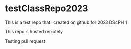 # testClassRepo2023
This is a test repo that I created on github for 2023 DS4PH 1


This repo is hosted remotely

Testing pull request

